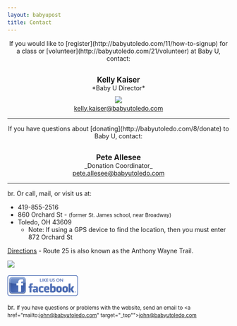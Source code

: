 ```yaml
---
layout: babyupost
title: Contact
---
```




<div style="text-align:center;">If you would like to [register](http://babyutoledo.com/11/how-to-signup) for a class or [volunteer](http://babyutoledo.com/21/volunteer) at Baby U, contact:</div>
<div style="margin-top:30px;text-align:center;font-size:120%;">
<strong>Kelly Kaiser</strong>
</div>
<div  style="text-align:center;">
*Baby U Director*
</div>
<div  style="margin-top:10px;text-align:center;"><img class="article-person-image" src="https://c2.staticflickr.com/6/5675/21172063324_bc5ec11551_s.jpg">
</div>
<div style="text-align:center;">
<a href="mailto:kelly.kaiser@babyutoledo.com" target="_top">kelly.kaiser@babyutoledo.com</a>  
</div>




---

<div  style="text-align:center;">If you have questions about [donating](http://babyutoledo.com/8/donate)  to Baby U, contact:</div>
<div  style="margin-top:30px;text-align:center;font-size:120%;">
<strong>Pete Allesee</strong>
</div>
<div   style="text-align:center;">
_Donation Coordinator_
</div>
<div  style="text-align:center;">
<a href="mailto:pete.allesee@babyutoledo.com" target="_top"">pete.allesee@babyutoledo.com</a>    
</div>

---

br. Or call, mail, or visit us at:

* 419-855-2516 
* 860 Orchard St - <small>(former St. James school, near Broadway)</small>
* Toledo, OH 43609
  * Note: If using a GPS device to find the location, then you must enter 872 Orchard St

[Directions](https://www.google.com/maps/place/860+Orchard+St,+Toledo,+OH+43609/@41.6278071,-83.5609685,17z/data=!3m1!4b1!4m2!3m1!1s0x883b870f0aaf7dbf:0x5a0dc7f659246a2a) - Route 25 is also known as the Anthony Wayne Trail.

<a href="https://www.google.com/maps/place/860+Orchard+St,+Toledo,+OH+43609/@41.6278071,-83.5609685,17z/data=!3m1!4b1!4m2!3m1!1s0x883b870f0aaf7dbf:0x5a0dc7f659246a2a"><img border="0" src="https://farm6.staticflickr.com/5562/18684308228_90c4193a64_o.png"></a>


<a href="https://www.facebook.com/Baby-University-129933307049520/timeline/"><img title="Baby U Facebook page" alt="Baby U Facebook page" border="0" width="160" height="47"  src="/images/facebook_logo-2.png"></a>



br. <small>If you have questions or problems with the website, send an email to <a href="mailto:john@babyutoledo.com" target="_top"">john@babyutoledo.com</a></small>
